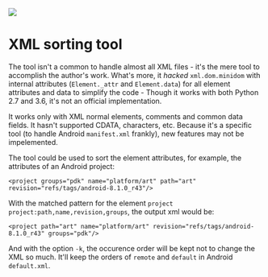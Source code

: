![](https://img.shields.io/badge/python-2.7%2C%203.6-blue.svg)

# XML sorting tool

The tool isn't a common to handle almost all XML files - it's the mere tool to
accomplish the author's work. What's more, it *hacked* `xml.dom.minidom` with
internal attributes (`Element._attr` and `Element.data`) for all element
attributes and data to simplify the code - Though it works with both Python 2.7
and 3.6, it's not an official implementation.

It works only with XML normal elements, comments and common data fields. It
hasn't supported CDATA, characters, etc. Because it's a specific tool (to
handle Android `manifest.xml` frankly), new features may not be impelemented.

The tool could be used to sort the element attributes, for example, the
attributes of an Android project:

`<project groups="pdk" name="platform/art" path="art" revision="refs/tags/android-8.1.0_r43"/>`

With the matched pattern for the element `project`
`project:path,name,revision,groups`, the output xml would be:

`<project path="art" name="platform/art" revision="refs/tags/android-8.1.0_r43" groups="pdk"/>`

And with the option `-k`, the occurence order will be kept not to change the XML
so much. It'll keep the orders of `remote` and `default` in Android
`default.xml`.
